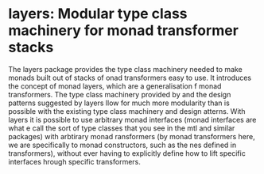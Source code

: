 layers: Modular type class machinery for monad transformer stacks
=================================================================

The layers package provides the type class machinery needed to make monads built out of stacks of
onad transformers easy to use. It introduces the concept of monad layers, which are a generalisation
f monad transformers. The type class machinery provided by and the design patterns suggested by layers
llow for much more modularity than is possible with the existing type class machinery and design
atterns. With layers it is possible to use arbitrary monad interfaces (monad interfaces are what
e call the sort of type classes that you see in the mtl and similar packages) with arbtirary monad
ransformers (by monad transformers here, we are specifically to monad constructors, such as the
nes defined in transformers), without ever having to explicitly define how to lift specific interfaces
hrough specific transformers. 
